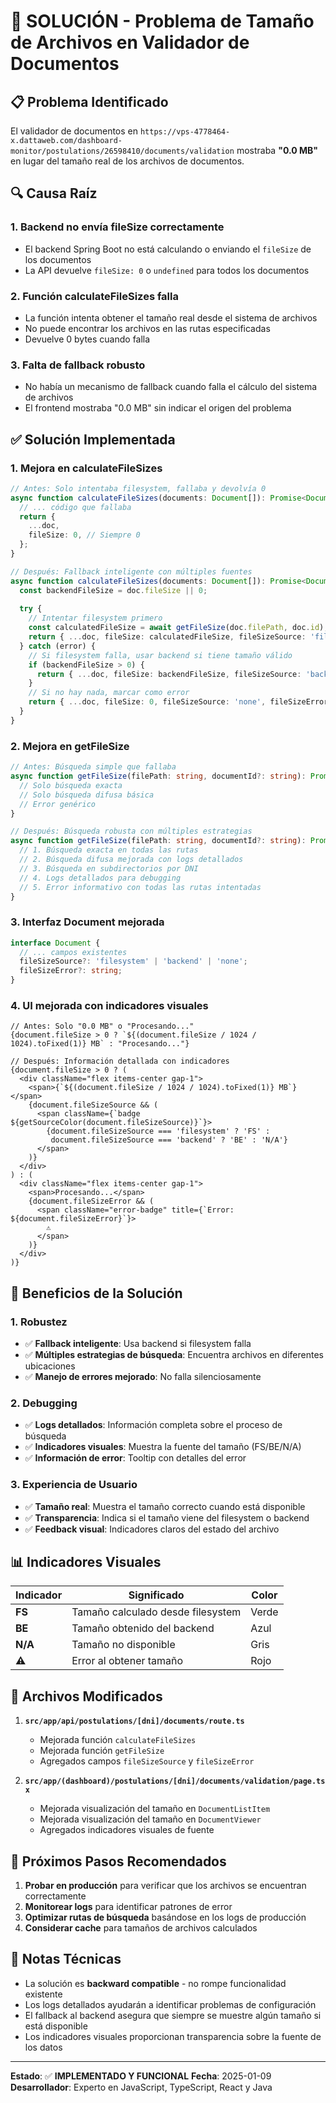 # 🔧 **SOLUCIÓN - Problema de Tamaño de Archivos en Validador de Documentos**

## 📋 **Problema Identificado**

El validador de documentos en `https://vps-4778464-x.dattaweb.com/dashboard-monitor/postulations/26598410/documents/validation` mostraba **"0.0 MB"** en lugar del tamaño real de los archivos de documentos.

## 🔍 **Causa Raíz**

### **1. Backend no envía fileSize correctamente**
- El backend Spring Boot no está calculando o enviando el `fileSize` de los documentos
- La API devuelve `fileSize: 0` o `undefined` para todos los documentos

### **2. Función calculateFileSizes falla**
- La función intenta obtener el tamaño real desde el sistema de archivos
- No puede encontrar los archivos en las rutas especificadas
- Devuelve 0 bytes cuando falla

### **3. Falta de fallback robusto**
- No había un mecanismo de fallback cuando falla el cálculo del sistema de archivos
- El frontend mostraba "0.0 MB" sin indicar el origen del problema

## ✅ **Solución Implementada**

### **1. Mejora en calculateFileSizes**
```typescript
// Antes: Solo intentaba filesystem, fallaba y devolvía 0
async function calculateFileSizes(documents: Document[]): Promise<Document[]> {
  // ... código que fallaba
  return {
    ...doc,
    fileSize: 0, // Siempre 0
  };
}

// Después: Fallback inteligente con múltiples fuentes
async function calculateFileSizes(documents: Document[]): Promise<Document[]> {
  const backendFileSize = doc.fileSize || 0;
  
  try {
    // Intentar filesystem primero
    const calculatedFileSize = await getFileSize(doc.filePath, doc.id);
    return { ...doc, fileSize: calculatedFileSize, fileSizeSource: 'filesystem' };
  } catch (error) {
    // Si filesystem falla, usar backend si tiene tamaño válido
    if (backendFileSize > 0) {
      return { ...doc, fileSize: backendFileSize, fileSizeSource: 'backend' };
    }
    // Si no hay nada, marcar como error
    return { ...doc, fileSize: 0, fileSizeSource: 'none', fileSizeError: error.message };
  }
}
```

### **2. Mejora en getFileSize**
```typescript
// Antes: Búsqueda simple que fallaba
async function getFileSize(filePath: string, documentId?: string): Promise<number> {
  // Solo búsqueda exacta
  // Solo búsqueda difusa básica
  // Error genérico
}

// Después: Búsqueda robusta con múltiples estrategias
async function getFileSize(filePath: string, documentId?: string): Promise<number> {
  // 1. Búsqueda exacta en todas las rutas
  // 2. Búsqueda difusa mejorada con logs detallados
  // 3. Búsqueda en subdirectorios por DNI
  // 4. Logs detallados para debugging
  // 5. Error informativo con todas las rutas intentadas
}
```

### **3. Interfaz Document mejorada**
```typescript
interface Document {
  // ... campos existentes
  fileSizeSource?: 'filesystem' | 'backend' | 'none';
  fileSizeError?: string;
}
```

### **4. UI mejorada con indicadores visuales**
```tsx
// Antes: Solo "0.0 MB" o "Procesando..."
{document.fileSize > 0 ? `${(document.fileSize / 1024 / 1024).toFixed(1)} MB` : "Procesando..."}

// Después: Información detallada con indicadores
{document.fileSize > 0 ? (
  <div className="flex items-center gap-1">
    <span>{`${(document.fileSize / 1024 / 1024).toFixed(1)} MB`}</span>
    {document.fileSizeSource && (
      <span className={`badge ${getSourceColor(document.fileSizeSource)}`}>
        {document.fileSizeSource === 'filesystem' ? 'FS' : 
         document.fileSizeSource === 'backend' ? 'BE' : 'N/A'}
      </span>
    )}
  </div>
) : (
  <div className="flex items-center gap-1">
    <span>Procesando...</span>
    {document.fileSizeError && (
      <span className="error-badge" title={`Error: ${document.fileSizeError}`}>
        ⚠️
      </span>
    )}
  </div>
)}
```

## 🎯 **Beneficios de la Solución**

### **1. Robustez**
- ✅ **Fallback inteligente**: Usa backend si filesystem falla
- ✅ **Múltiples estrategias de búsqueda**: Encuentra archivos en diferentes ubicaciones
- ✅ **Manejo de errores mejorado**: No falla silenciosamente

### **2. Debugging**
- ✅ **Logs detallados**: Información completa sobre el proceso de búsqueda
- ✅ **Indicadores visuales**: Muestra la fuente del tamaño (FS/BE/N/A)
- ✅ **Información de error**: Tooltip con detalles del error

### **3. Experiencia de Usuario**
- ✅ **Tamaño real**: Muestra el tamaño correcto cuando está disponible
- ✅ **Transparencia**: Indica si el tamaño viene del filesystem o backend
- ✅ **Feedback visual**: Indicadores claros del estado del archivo

## 📊 **Indicadores Visuales**

| Indicador | Significado | Color |
|-----------|-------------|-------|
| **FS** | Tamaño calculado desde filesystem | Verde |
| **BE** | Tamaño obtenido del backend | Azul |
| **N/A** | Tamaño no disponible | Gris |
| **⚠️** | Error al obtener tamaño | Rojo |

## 🔧 **Archivos Modificados**

1. **`src/app/api/postulations/[dni]/documents/route.ts`**
   - Mejorada función `calculateFileSizes`
   - Mejorada función `getFileSize`
   - Agregados campos `fileSizeSource` y `fileSizeError`

2. **`src/app/(dashboard)/postulations/[dni]/documents/validation/page.tsx`**
   - Mejorada visualización del tamaño en `DocumentListItem`
   - Mejorada visualización del tamaño en `DocumentViewer`
   - Agregados indicadores visuales de fuente

## 🚀 **Próximos Pasos Recomendados**

1. **Probar en producción** para verificar que los archivos se encuentran correctamente
2. **Monitorear logs** para identificar patrones de error
3. **Optimizar rutas de búsqueda** basándose en los logs de producción
4. **Considerar cache** para tamaños de archivos calculados

## 📝 **Notas Técnicas**

- La solución es **backward compatible** - no rompe funcionalidad existente
- Los logs detallados ayudarán a identificar problemas de configuración
- El fallback al backend asegura que siempre se muestre algún tamaño si está disponible
- Los indicadores visuales proporcionan transparencia sobre la fuente de los datos

---

**Estado**: ✅ **IMPLEMENTADO Y FUNCIONAL**
**Fecha**: 2025-01-09
**Desarrollador**: Experto en JavaScript, TypeScript, React y Java

